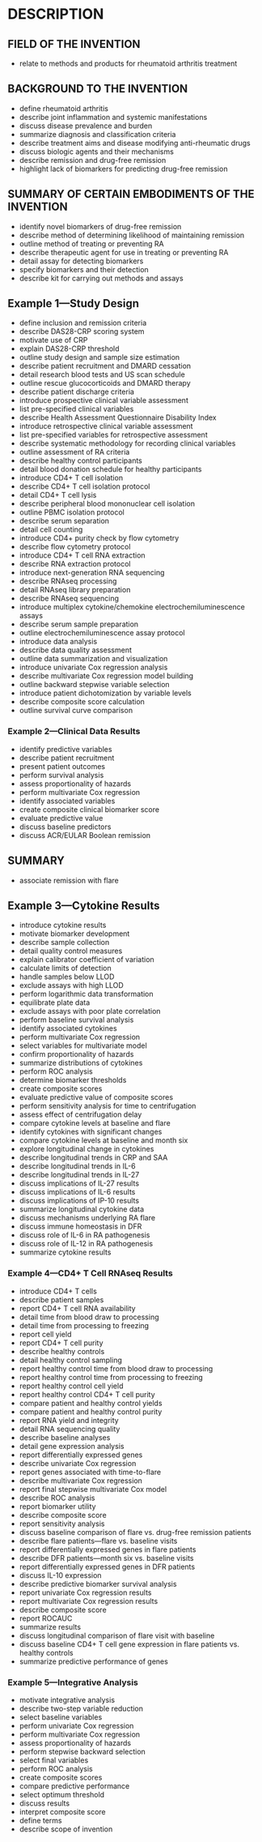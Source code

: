 # DESCRIPTION

## FIELD OF THE INVENTION

- relate to methods and products for rheumatoid arthritis treatment

## BACKGROUND TO THE INVENTION

- define rheumatoid arthritis
- describe joint inflammation and systemic manifestations
- discuss disease prevalence and burden
- summarize diagnosis and classification criteria
- describe treatment aims and disease modifying anti-rheumatic drugs
- discuss biologic agents and their mechanisms
- describe remission and drug-free remission
- highlight lack of biomarkers for predicting drug-free remission

## SUMMARY OF CERTAIN EMBODIMENTS OF THE INVENTION

- identify novel biomarkers of drug-free remission
- describe method of determining likelihood of maintaining remission
- outline method of treating or preventing RA
- describe therapeutic agent for use in treating or preventing RA
- detail assay for detecting biomarkers
- specify biomarkers and their detection
- describe kit for carrying out methods and assays

## Example 1—Study Design

- define inclusion and remission criteria
- describe DAS28-CRP scoring system
- motivate use of CRP
- explain DAS28-CRP threshold
- outline study design and sample size estimation
- describe patient recruitment and DMARD cessation
- detail research blood tests and US scan schedule
- outline rescue glucocorticoids and DMARD therapy
- describe patient discharge criteria
- introduce prospective clinical variable assessment
- list pre-specified clinical variables
- describe Health Assessment Questionnaire Disability Index
- introduce retrospective clinical variable assessment
- list pre-specified variables for retrospective assessment
- describe systematic methodology for recording clinical variables
- outline assessment of RA criteria
- describe healthy control participants
- detail blood donation schedule for healthy participants
- introduce CD4+ T cell isolation
- describe CD4+ T cell isolation protocol
- detail CD4+ T cell lysis
- describe peripheral blood mononuclear cell isolation
- outline PBMC isolation protocol
- describe serum separation
- detail cell counting
- introduce CD4+ purity check by flow cytometry
- describe flow cytometry protocol
- introduce CD4+ T cell RNA extraction
- describe RNA extraction protocol
- introduce next-generation RNA sequencing
- describe RNAseq processing
- detail RNAseq library preparation
- describe RNAseq sequencing
- introduce multiplex cytokine/chemokine electrochemiluminescence assays
- describe serum sample preparation
- outline electrochemiluminescence assay protocol
- introduce data analysis
- describe data quality assessment
- outline data summarization and visualization
- introduce univariate Cox regression analysis
- describe multivariate Cox regression model building
- outline backward stepwise variable selection
- introduce patient dichotomization by variable levels
- describe composite score calculation
- outline survival curve comparison

### Example 2—Clinical Data Results

- identify predictive variables
- describe patient recruitment
- present patient outcomes
- perform survival analysis
- assess proportionality of hazards
- perform multivariate Cox regression
- identify associated variables
- create composite clinical biomarker score
- evaluate predictive value
- discuss baseline predictors
- discuss ACR/EULAR Boolean remission

## SUMMARY

- associate remission with flare

## Example 3—Cytokine Results

- introduce cytokine results
- motivate biomarker development
- describe sample collection
- detail quality control measures
- explain calibrator coefficient of variation
- calculate limits of detection
- handle samples below LLOD
- exclude assays with high LLOD
- perform logarithmic data transformation
- equilibrate plate data
- exclude assays with poor plate correlation
- perform baseline survival analysis
- identify associated cytokines
- perform multivariate Cox regression
- select variables for multivariate model
- confirm proportionality of hazards
- summarize distributions of cytokines
- perform ROC analysis
- determine biomarker thresholds
- create composite scores
- evaluate predictive value of composite scores
- perform sensitivity analysis for time to centrifugation
- assess effect of centrifugation delay
- compare cytokine levels at baseline and flare
- identify cytokines with significant changes
- compare cytokine levels at baseline and month six
- explore longitudinal change in cytokines
- describe longitudinal trends in CRP and SAA
- describe longitudinal trends in IL-6
- describe longitudinal trends in IL-27
- discuss implications of IL-27 results
- discuss implications of IL-6 results
- discuss implications of IP-10 results
- summarize longitudinal cytokine data
- discuss mechanisms underlying RA flare
- discuss immune homeostasis in DFR
- discuss role of IL-6 in RA pathogenesis
- discuss role of IL-12 in RA pathogenesis
- summarize cytokine results

### Example 4—CD4+ T Cell RNAseq Results

- introduce CD4+ T cells
- describe patient samples
- report CD4+ T cell RNA availability
- detail time from blood draw to processing
- detail time from processing to freezing
- report cell yield
- report CD4+ T cell purity
- describe healthy controls
- detail healthy control sampling
- report healthy control time from blood draw to processing
- report healthy control time from processing to freezing
- report healthy control cell yield
- report healthy control CD4+ T cell purity
- compare patient and healthy control yields
- compare patient and healthy control purity
- report RNA yield and integrity
- detail RNA sequencing quality
- describe baseline analyses
- detail gene expression analysis
- report differentially expressed genes
- describe univariate Cox regression
- report genes associated with time-to-flare
- describe multivariate Cox regression
- report final stepwise multivariate Cox model
- describe ROC analysis
- report biomarker utility
- describe composite score
- report sensitivity analysis
- discuss baseline comparison of flare vs. drug-free remission patients
- describe flare patients—flare vs. baseline visits
- report differentially expressed genes in flare patients
- describe DFR patients—month six vs. baseline visits
- report differentially expressed genes in DFR patients
- discuss IL-10 expression
- describe predictive biomarker survival analysis
- report univariate Cox regression results
- report multivariate Cox regression results
- describe composite score
- report ROCAUC
- summarize results
- discuss longitudinal comparison of flare visit with baseline
- discuss baseline CD4+ T cell gene expression in flare patients vs. healthy controls
- summarize predictive performance of genes

### Example 5—Integrative Analysis

- motivate integrative analysis
- describe two-step variable reduction
- select baseline variables
- perform univariate Cox regression
- perform multivariate Cox regression
- assess proportionality of hazards
- perform stepwise backward selection
- select final variables
- perform ROC analysis
- create composite scores
- compare predictive performance
- select optimum threshold
- discuss results
- interpret composite score
- define terms
- describe scope of invention

